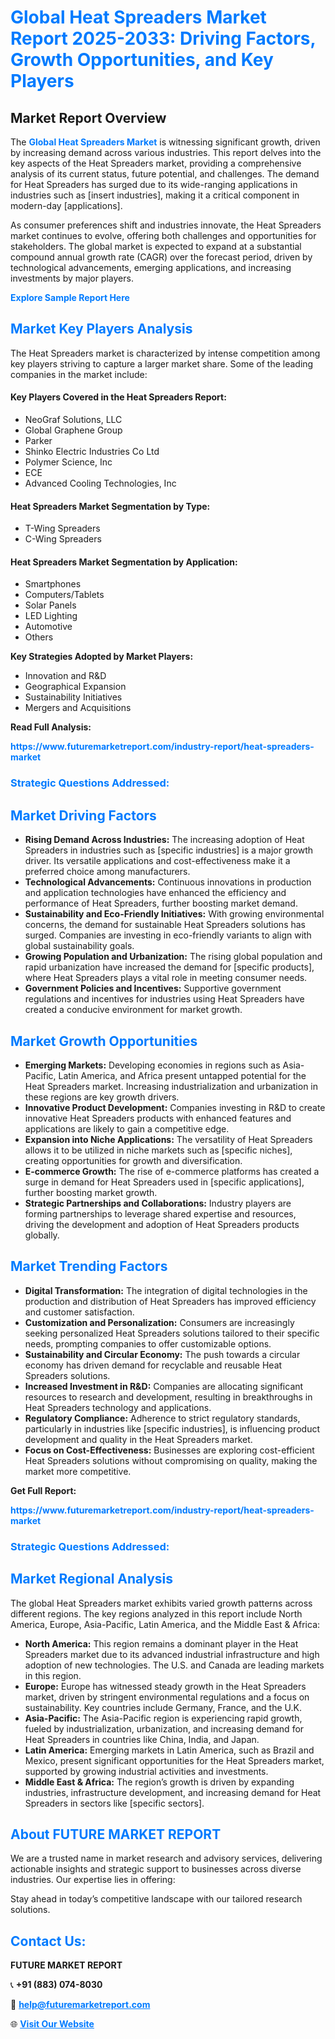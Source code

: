 <h1 style="color: #007BFF;">Global Heat Spreaders Market Report 2025-2033: Driving Factors, Growth Opportunities, and Key Players</h1>

<section id="overview">
<h2>Market Report Overview</h2>
<p>The <a href="https://www.futuremarketreport.com/industry-report/heat-spreaders-market" style="color: #007BFF; text-decoration: none;"><strong>Global Heat Spreaders Market</strong></a> is witnessing significant growth, driven by increasing demand across various industries. This report delves into the key aspects of the Heat Spreaders market, providing a comprehensive analysis of its current status, future potential, and challenges. The demand for Heat Spreaders has surged due to its wide-ranging applications in industries such as [insert industries], making it a critical component in modern-day [applications].</p>
<p>As consumer preferences shift and industries innovate, the Heat Spreaders market continues to evolve, offering both challenges and opportunities for stakeholders. The global market is expected to expand at a substantial compound annual growth rate (CAGR) over the forecast period, driven by technological advancements, emerging applications, and increasing investments by major players.</p>
</section>

<section id="overview">
<p><a href="https://www.futuremarketreport.com/request-sample/reportId=115897" style="color: #007BFF; text-decoration: none;"><strong>Explore Sample Report Here</strong></a></p>
</section>

<section id="key-players">
<h2 style="color: #007BFF;">Market Key Players Analysis</h2>
<p>The Heat Spreaders market is characterized by intense competition among key players striving to capture a larger market share. Some of the leading companies in the market include:</p>
<h4>Key Players Covered in the Heat Spreaders Report:</h4>
<ul><li>NeoGraf Solutions, LLC</li><li>Global Graphene Group</li><li>Parker</li><li>Shinko Electric Industries Co Ltd</li><li>Polymer Science, Inc</li><li>ECE</li><li>Advanced Cooling Technologies, Inc</li></ul>
<h4>Heat Spreaders Market Segmentation by Type:</h4>
<ul><li>T-Wing Spreaders</li><li>C-Wing Spreaders</li></ul>

<h4>Heat Spreaders Market Segmentation by Application:</h4>
<ul><li>Smartphones</li><li>Computers/Tablets</li><li>Solar Panels</li><li>LED Lighting</li><li>Automotive</li><li>Others</li></ul>
<p><strong>Key Strategies Adopted by Market Players:</strong></p>
<ul>
<li>Innovation and R&D</li>
<li>Geographical Expansion</li>
<li>Sustainability Initiatives</li>
<li>Mergers and Acquisitions</li>
</ul>
</section>

<section>
<p><strong>Read Full Analysis: </strong></p><a href="https://www.futuremarketreport.com/industry-report/heat-spreaders-market" style="color: #007BFF; text-decoration: none;"><strong>https://www.futuremarketreport.com/industry-report/heat-spreaders-market</strong></a>
<h3 style="color: #007BFF;">Strategic Questions Addressed:</h3>
</section>

<section id="driving-factors">
<h2 style="color: #007BFF;">Market Driving Factors</h2>
<ul>
<li><strong>Rising Demand Across Industries:</strong> The increasing adoption of Heat Spreaders in industries such as [specific industries] is a major growth driver. Its versatile applications and cost-effectiveness make it a preferred choice among manufacturers.</li>
<li><strong>Technological Advancements:</strong> Continuous innovations in production and application technologies have enhanced the efficiency and performance of Heat Spreaders, further boosting market demand.</li>
<li><strong>Sustainability and Eco-Friendly Initiatives:</strong> With growing environmental concerns, the demand for sustainable Heat Spreaders solutions has surged. Companies are investing in eco-friendly variants to align with global sustainability goals.</li>
<li><strong>Growing Population and Urbanization:</strong> The rising global population and rapid urbanization have increased the demand for [specific products], where Heat Spreaders plays a vital role in meeting consumer needs.</li>
<li><strong>Government Policies and Incentives:</strong> Supportive government regulations and incentives for industries using Heat Spreaders have created a conducive environment for market growth.</li>
</ul>
</section>

<section id="growth-opportunities">
<h2 style="color: #007BFF;">Market Growth Opportunities</h2>
<ul>
<li><strong>Emerging Markets:</strong> Developing economies in regions such as Asia-Pacific, Latin America, and Africa present untapped potential for the Heat Spreaders market. Increasing industrialization and urbanization in these regions are key growth drivers.</li>
<li><strong>Innovative Product Development:</strong> Companies investing in R&D to create innovative Heat Spreaders products with enhanced features and applications are likely to gain a competitive edge.</li>
<li><strong>Expansion into Niche Applications:</strong> The versatility of Heat Spreaders allows it to be utilized in niche markets such as [specific niches], creating opportunities for growth and diversification.</li>
<li><strong>E-commerce Growth:</strong> The rise of e-commerce platforms has created a surge in demand for Heat Spreaders used in [specific applications], further boosting market growth.</li>
<li><strong>Strategic Partnerships and Collaborations:</strong> Industry players are forming partnerships to leverage shared expertise and resources, driving the development and adoption of Heat Spreaders products globally.</li>
</ul>
</section>

<section id="trending-factors">
<h2 style="color: #007BFF;">Market Trending Factors</h2>
<ul>
<li><strong>Digital Transformation:</strong> The integration of digital technologies in the production and distribution of Heat Spreaders has improved efficiency and customer satisfaction.</li>
<li><strong>Customization and Personalization:</strong> Consumers are increasingly seeking personalized Heat Spreaders solutions tailored to their specific needs, prompting companies to offer customizable options.</li>
<li><strong>Sustainability and Circular Economy:</strong> The push towards a circular economy has driven demand for recyclable and reusable Heat Spreaders solutions.</li>
<li><strong>Increased Investment in R&D:</strong> Companies are allocating significant resources to research and development, resulting in breakthroughs in Heat Spreaders technology and applications.</li>
<li><strong>Regulatory Compliance:</strong> Adherence to strict regulatory standards, particularly in industries like [specific industries], is influencing product development and quality in the Heat Spreaders market.</li>
<li><strong>Focus on Cost-Effectiveness:</strong> Businesses are exploring cost-efficient Heat Spreaders solutions without compromising on quality, making the market more competitive.</li>
</ul>
</section>

<section>
<p><strong>Get Full Report: </strong></p><a href="https://www.futuremarketreport.com/industry-report/heat-spreaders-market" style="color: #007BFF; text-decoration: none;"><strong>https://www.futuremarketreport.com/industry-report/heat-spreaders-market</strong></a>
<h3 style="color: #007BFF;">Strategic Questions Addressed:</h3>
</section>


<section id="regional-analysis">
<h2 style="color: #007BFF;">Market Regional Analysis</h2>
<p>The global Heat Spreaders market exhibits varied growth patterns across different regions. The key regions analyzed in this report include North America, Europe, Asia-Pacific, Latin America, and the Middle East & Africa:</p>
<ul>
<li><strong>North America:</strong> This region remains a dominant player in the Heat Spreaders market due to its advanced industrial infrastructure and high adoption of new technologies. The U.S. and Canada are leading markets in this region.</li>
<li><strong>Europe:</strong> Europe has witnessed steady growth in the Heat Spreaders market, driven by stringent environmental regulations and a focus on sustainability. Key countries include Germany, France, and the U.K.</li>
<li><strong>Asia-Pacific:</strong> The Asia-Pacific region is experiencing rapid growth, fueled by industrialization, urbanization, and increasing demand for Heat Spreaders in countries like China, India, and Japan.</li>
<li><strong>Latin America:</strong> Emerging markets in Latin America, such as Brazil and Mexico, present significant opportunities for the Heat Spreaders market, supported by growing industrial activities and investments.</li>
<li><strong>Middle East & Africa:</strong> The region’s growth is driven by expanding industries, infrastructure development, and increasing demand for Heat Spreaders in sectors like [specific sectors].</li>
</ul>
</section>

<footer>
<h2 style="color: #007BFF;">About FUTURE MARKET REPORT</h2>
<p>We are a trusted name in market research and advisory services, delivering actionable insights and strategic support to businesses across diverse industries. Our expertise lies in offering:</p>

<p>Stay ahead in today’s competitive landscape with our tailored research solutions.</p>

<h2 style="color: #007BFF;">Contact Us:</h2>
<p><strong>FUTURE MARKET REPORT</strong></p>
<p>📞 <strong>+91 (883) 074-8030</strong></p>
<p>📧 <strong><a href="mailto:help@futuremarketreport.com" style="color: #007BFF;">help@futuremarketreport.com</a></strong></p>
<p>🌐 <strong><a href="https://www.futuremarketreport.com/" style="color: #007BFF;">Visit Our Website</a></strong></p>
</footer>